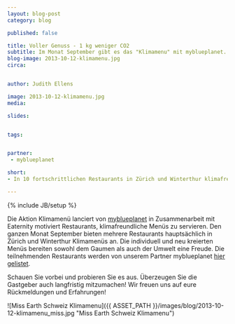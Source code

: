 ```yaml
---
layout: blog-post
category: blog

published: false

title: Voller Genuss - 1 kg weniger CO2
subtitle: Im Monat September gibt es das "Klimamenu" mit myblueplanet.
blog-image: 2013-10-12-klimamenu.jpg
circa: 


author: Judith Ellens

image: 2013-10-12-klimamenu.jpg
media: 

slides:


tags:


partner:
 - myblueplanet

short: 
- In 10 fortschrittlichen Restaurants in Zürich und Winterthur klimafreundlich dinieren.

---
```



{% include JB/setup %}

Die Aktion Klimamenü lanciert von [myblueplanet][2] in Zusammenarbeit mit Eaternity motiviert Restaurants, klimafreundliche Menüs zu servieren. Den ganzen Monat September bieten mehrere Restaurants hauptsächlich in Zürich und Winterthur Klimamenüs an. Die individuell und neu kreierten Menüs bereiten sowohl dem Gaumen als auch der Umwelt eine Freude. Die teilnehmenden Restaurants werden von unserem Partner myblueplanet [hier gelistet][1].

Schauen Sie vorbei und probieren Sie es aus. Überzeugen Sie die Gastgeber auch langfristig mitzumachen! Wir freuen uns auf eure Rückmeldungen und Erfahrungen!

![Miss Earth Schweiz Klimamenu]({{ ASSET_PATH }}/images/blog/2013-10-12-klimamenu_miss.jpg "Miss Earth Schweiz Klimamenu")


[1]:www.klimamenu.ch/
[2]:http://www.myblueplanet.ch/



